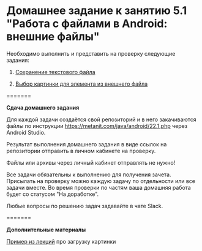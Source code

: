 # Домашнее задание к занятию 5.1 "Работа с файлами в Android: внешние файлы"

Необходимо выполнить и представить на проверку следующие задания:


1. [Сохранение текстового файла](5.1.1/)

2. [Выбор картинки для элемента из внешнего файла](5.1.2/)

=======

**Сдача домашнего задания**

Для каждой задачи создаётся свой репозиторий и в него закачиваются файлы по инструкции https://metanit.com/java/android/22.1.php через Android Studio.

Результат выполнения домашнего задания в виде ссылок на репозитории отправить в личном кабинете на проверку.

Файлы или архивы через личный кабинет отправлять не нужно!

Все задачи обязательны к выполнению для получения зачета. Присылать на проверку можно каждую задачу по отдельности или все задачи вместе. Во время проверки по частям ваша домашняя работа будет со статусом "На доработке".

Любые вопросы по решению задач задавайте в чате Slack.

=======

**Дополнительные материалы**

[Пример из лекций](materials/) про загрузку картинки
